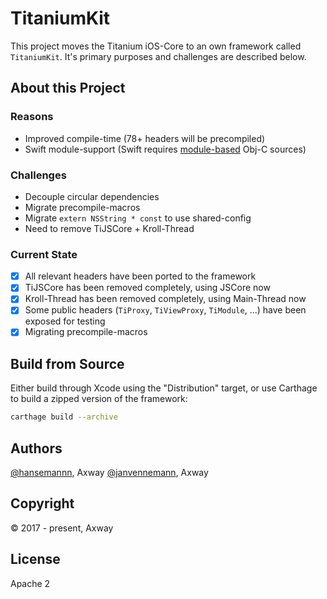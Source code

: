 # TitaniumKit
This project moves the Titanium iOS-Core to an own framework called `TitaniumKit`. It's primary purposes
and challenges are described below.

## About this Project

### Reasons

- Improved compile-time (78+ headers will be precompiled)
- Swift module-support (Swift requires [module-based](https://clang.llvm.org/docs/Modules.html) Obj-C sources)

### Challenges

- Decouple circular dependencies
- Migrate precompile-macros
- Migrate `extern NSString * const` to use shared-config
- Need to remove TiJSCore + Kroll-Thread

### Current State

- [x] All relevant headers have been ported to the framework
- [x] TiJSCore has been removed completely, using JSCore now
- [x] Kroll-Thread has been removed completely, using Main-Thread now 
- [x] Some public headers (`TiProxy`, `TiViewProxy`, `TiModule`, ...) have been exposed for testing
- [x] Migrating precompile-macros

## Build from Source
Either build through Xcode using the "Distribution" target, or use Carthage to build a zipped version of the framework:
```sh
carthage build --archive
```

## Authors
[@hansemannn](https://github.com/hansemannn), Axway
[@janvennemann](https://github.com/janvennemann), Axway

## Copyright
&copy; 2017 - present, Axway

## License
Apache 2
